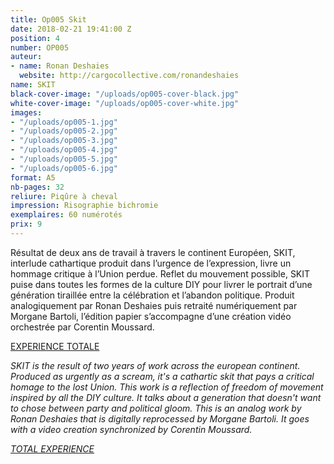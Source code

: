 ```yaml
---
title: Op005 Skit
date: 2018-02-21 19:41:00 Z
position: 4
number: OP005
auteur:
- name: Ronan Deshaies
  website: http://cargocollective.com/ronandeshaies
name: SKIT
black-cover-image: "/uploads/op005-cover-black.jpg"
white-cover-image: "/uploads/op005-cover-white.jpg"
images:
- "/uploads/op005-1.jpg"
- "/uploads/op005-2.jpg"
- "/uploads/op005-3.jpg"
- "/uploads/op005-4.jpg"
- "/uploads/op005-5.jpg"
- "/uploads/op005-6.jpg"
format: A5
nb-pages: 32
reliure: Piqûre à cheval
impression: Risographie bichromie
exemplaires: 60 numérotés
prix: 9
---
```


Résultat de deux ans de travail à travers le continent Européen, SKIT, interlude cathartique produit dans l’urgence de l’expression, livre un hommage critique à l’Union perdue. Reflet du mouvement possible, SKIT puise dans toutes les formes de la culture DIY pour livrer le portrait d’une génération tiraillée entre la célébration et l’abandon politique.
Produit analogiquement par Ronan Deshaies puis retraité numériquement par Morgane Bartoli, l’édition papier s’accompagne d’une création vidéo orchestrée par Corentin Moussard.

[EXPERIENCE TOTALE](https://objetpapier.fr/skit/)

*SKIT is the result of two years of work across the european continent. Produced as urgently as a scream, it's a cathartic skit that pays a critical homage to the lost Union. This work is a reflection of freedom of movement inspired by all the DIY culture. It talks about a generation that doesn't want to chose between party and political gloom.
This is an analog work by Ronan Deshaies that is digitally reprocessed by Morgane Bartoli. It goes with a video creation synchronized by Corentin Moussard.*

*[TOTAL EXPERIENCE](https://objetpapier.fr/skit/)*
